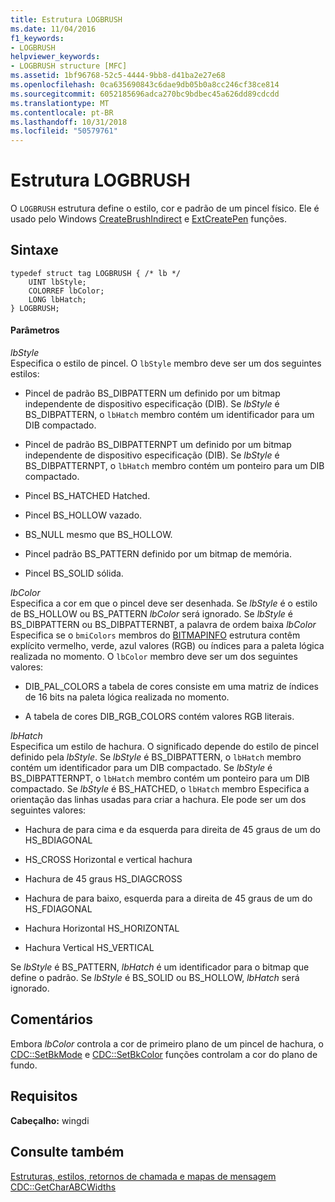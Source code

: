 ```yaml
---
title: Estrutura LOGBRUSH
ms.date: 11/04/2016
f1_keywords:
- LOGBRUSH
helpviewer_keywords:
- LOGBRUSH structure [MFC]
ms.assetid: 1bf96768-52c5-4444-9bb8-d41ba2e27e68
ms.openlocfilehash: 0ca635690843c6dae9db05b0a8cc246cf38ce814
ms.sourcegitcommit: 6052185696adca270bc9bdbec45a626dd89cdcdd
ms.translationtype: MT
ms.contentlocale: pt-BR
ms.lasthandoff: 10/31/2018
ms.locfileid: "50579761"
---
```

# <a name="logbrush-structure"></a>Estrutura LOGBRUSH

O `LOGBRUSH` estrutura define o estilo, cor e padrão de um pincel físico. Ele é usado pelo Windows [CreateBrushIndirect](/windows/desktop/api/wingdi/nf-wingdi-createbrushindirect) e [ExtCreatePen](/windows/desktop/api/wingdi/nf-wingdi-extcreatepen) funções.

## <a name="syntax"></a>Sintaxe

```
typedef struct tag LOGBRUSH { /* lb */
    UINT lbStyle;
    COLORREF lbColor;
    LONG lbHatch;
} LOGBRUSH;
```

#### <a name="parameters"></a>Parâmetros

*lbStyle*<br/>
Especifica o estilo de pincel. O `lbStyle` membro deve ser um dos seguintes estilos:

- Pincel de padrão BS_DIBPATTERN um definido por um bitmap independente de dispositivo especificação (DIB). Se *lbStyle* é BS_DIBPATTERN, o `lbHatch` membro contém um identificador para um DIB compactado.

- Pincel de padrão BS_DIBPATTERNPT um definido por um bitmap independente de dispositivo especificação (DIB). Se *lbStyle* é BS_DIBPATTERNPT, o `lbHatch` membro contém um ponteiro para um DIB compactado.

- Pincel BS_HATCHED Hatched.

- Pincel BS_HOLLOW vazado.

- BS_NULL mesmo que BS_HOLLOW.

- Pincel padrão BS_PATTERN definido por um bitmap de memória.

- Pincel BS_SOLID sólida.

*lbColor*<br/>
Especifica a cor em que o pincel deve ser desenhada. Se *lbStyle* é o estilo de BS_HOLLOW ou BS_PATTERN *lbColor* será ignorado. Se *lbStyle* é BS_DIBPATTERN ou BS_DIBPATTERNBT, a palavra de ordem baixa *lbColor* Especifica se o `bmiColors` membros do [BITMAPINFO](../../mfc/reference/bitmapinfo-structure.md) estrutura contêm explícito vermelho, verde, azul valores (RGB) ou índices para a paleta lógica realizada no momento. O `lbColor` membro deve ser um dos seguintes valores:

- DIB_PAL_COLORS a tabela de cores consiste em uma matriz de índices de 16 bits na paleta lógica realizada no momento.

- A tabela de cores DIB_RGB_COLORS contém valores RGB literais.

*lbHatch*<br/>
Especifica um estilo de hachura. O significado depende do estilo de pincel definido pela *lbStyle*. Se *lbStyle* é BS_DIBPATTERN, o `lbHatch` membro contém um identificador para um DIB compactado. Se *lbStyle* é BS_DIBPATTERNPT, o `lbHatch` membro contém um ponteiro para um DIB compactado. Se *lbStyle* é BS_HATCHED, o `lbHatch` membro Especifica a orientação das linhas usadas para criar a hachura. Ele pode ser um dos seguintes valores:

- Hachura de para cima e da esquerda para direita de 45 graus de um do HS_BDIAGONAL

- HS_CROSS Horizontal e vertical hachura

- Hachura de 45 graus HS_DIAGCROSS

- Hachura de para baixo, esquerda para a direita de 45 graus de um do HS_FDIAGONAL

- Hachura Horizontal HS_HORIZONTAL

- Hachura Vertical HS_VERTICAL

Se *lbStyle* é BS_PATTERN, *lbHatch* é um identificador para o bitmap que define o padrão. Se *lbStyle* é BS_SOLID ou BS_HOLLOW, *lbHatch* será ignorado.

## <a name="remarks"></a>Comentários

Embora *lbColor* controla a cor de primeiro plano de um pincel de hachura, o [CDC::SetBkMode](../../mfc/reference/cdc-class.md#setbkmode) e [CDC::SetBkColor](../../mfc/reference/cdc-class.md#setbkcolor) funções controlam a cor do plano de fundo.

## <a name="requirements"></a>Requisitos

**Cabeçalho:** wingdi

## <a name="see-also"></a>Consulte também

[Estruturas, estilos, retornos de chamada e mapas de mensagem](../../mfc/reference/structures-styles-callbacks-and-message-maps.md)<br/>
[CDC::GetCharABCWidths](../../mfc/reference/cdc-class.md#getcharabcwidths)

